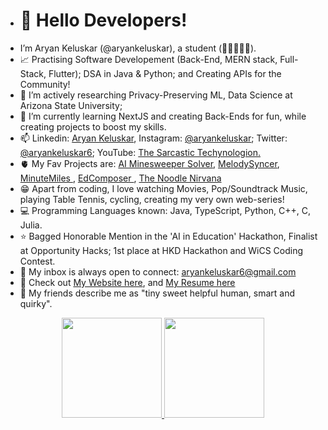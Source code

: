 - <h1>👋 Hello Developers! </h1> 
- I’m Aryan Keluskar (@aryankeluskar), a student (📍🇮🇳🇺🇸).
- 📈 Practising Software Developement (Back-End, MERN stack, Full-Stack, Flutter); DSA in Java & Python; and Creating APIs for the Community!
- 👀 I’m actively researching Privacy-Preserving ML, Data Science at Arizona State University;
- 🌱 I’m currently learning NextJS and creating Back-Ends for fun, while creating projects to boost my skills.
- 📫 Linkedin: <a href="https://www.linkedin.com/in/aryankeluskar/">Aryan Keluskar</a>, Instagram: <a href="https://www.instagram.com/aryankeluskar/">@aryankeluskar</a>; Twitter: <a href="https://twitter.com/aryankeluskar6">@aryankeluskar6</a>; YouTube: <a href="https://www.youtube.com/channel/UCz-EQVc6DcbiIJxaeiVFBvQ">The Sarcastic Techynologion.</a>
- 🫀 My Fav Projects are: <a href="https://github.com/aryankeluskar/irina.minesweeper">AI Minesweeper Solver</a>, <a href="https://melodysyncer.vercel.app/">MelodySyncer</a>, <a href="https://minute-miles.vercel.app/" > MinuteMiles </a>, <a href="https://github.com/EdComposer/" > EdComposer </a>, <a href="https://aryankeluskar.github.io/The-Noodle-Nirvana">The Noodle Nirvana</a> 
- 😁 Apart from coding, I love watching Movies, Pop/Soundtrack Music, playing Table Tennis, cycling, creating my very own web-series!
- 💻 Programming Languages known: Java, TypeScript, Python, C++, C, Julia.
- ⭐ Bagged Honorable Mention in the 'AI in Education' Hackathon, Finalist at Opportunity Hacks; 1st place at HKD Hackathon and WiCS Coding Contest.
- 📧 My inbox is always open to connect: <a href="mailto:aryankeluskar6@gmail.com">aryankeluskar6@gmail.com</a>
- 📝 Check out  <a href="https://aryankeluskar.github.io">My Website here</a>, and <a href="https://drive.google.com/file/d/1VJew9n4hFF3hkD_A8pi2NiYlz1mgnAyH/view" target="__blank__">My Resume here</a>
- 🌻 My friends describe me as "tiny sweet helpful human, smart and quirky".


<p align="center">
<a href="https://github.com/aryankeluskar">
  <img height="160em" src="https://github-readme-stats-eight-theta.vercel.app/api?username=aryankeluskar&show_icons=true&theme=chartreuse-dark&include_all_commits=true&count_private=true"/>
  <img height="160em" src="https://github-readme-stats-eight-theta.vercel.app/api/top-langs/?username=aryankeluskar&layout=compact&langs_count=8&theme=chartreuse-dark"/>
</a>
</p>
